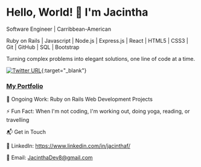 # Hello, World! 👋 I'm Jacintha
Software Engineer | Carribbean-American 

Ruby on Rails | Javascript | Node.js | Express.js | React | HTML5 | CSS3 | Git | GitHub | SQL | Bootstrap 

Turning complex problems into elegant solutions, one line of code at a time.

[![Twitter URL](https://img.shields.io/twitter/url/https/twitter.com/JacinthaDev.svg?style=social&label=Follow%20%40JacinthaDev)](https://twitter.com/JacinthaDev){:target="_blank"} 

### [My Portfolio](https://www.notion.so/jacinthadev/Welcome-to-my-portfolio-d590aaa2a01340dea70b2685ab15c8dd?pvs=4)

🔭 Ongoing Work: Ruby on Rails Web Development Projects

⚡ Fun Fact: When I'm not coding, I'm working out, doing yoga, reading, or travelling

📬  Get in Touch

💼 LinkedIn: https://www.linkedin.com/in/jacinthaf/

📧 Email: JacinthaDev8@gmail.com
